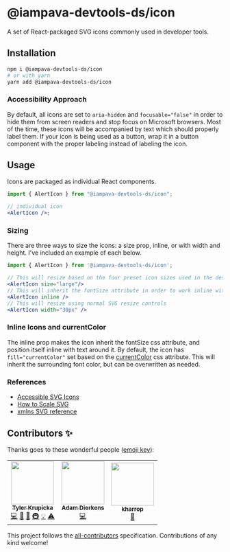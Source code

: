# @iampava-devtools-ds/icon

A set of React-packaged SVG icons commonly used in developer tools.

## Installation

```sh
npm i @iampava-devtools-ds/icon
# or with yarn
yarn add @iampava-devtools-ds/icon
```

### Accessibility Approach

By default, all icons are set to `aria-hidden` and `focusable="false"` in order to hide them from screen readers and stop focus on Microsoft browsers. Most of the time, these icons will be accompanied by text which should properly label them. If your icon is being used as a button, wrap it in a button component with the proper labeling instead of labeling the icon.

## Usage

Icons are packaged as individual React components.

```jsx
import { AlertIcon } from "@iampava-devtools-ds/icon";

// individual icon
<AlertIcon />;
```

### Sizing

There are three ways to size the icons: a size prop, inline, or with width and height. I've included an example of each below.

```jsx
import { AlertIcon } from '@iampava-devtools-ds/icon';

// This will resize based on the four preset icon sizes used in the design system.
<AlertIcon size="large"/>
// This will inherit the fontSize attribute in order to work inline with text.
<AlertIcon inline />
// This will resize using normal SVG resize controls
<AlertIcon width="30px" />
```

### Inline Icons and currentColor

The inline prop makes the icon inherit the fontSize css attribute, and position itself inline with text around it. By default, the icon has `fill="currentColor"` set based on the [currentColor](https://css-tricks.com/currentcolor/) css attribute. This will inherit the surrounding font color, but can be overwritten as needed.

### References

- [Accessible SVG Icons](https://www.24a11y.com/2018/accessible-svg-icons-with-inline-sprites/)
- [How to Scale SVG](https://css-tricks.com/scale-svg/)
- [xmlns SVG reference](https://www.w3.org/TR/SVG2/struct.html#Namespace)

## Contributors ✨

Thanks goes to these wonderful people ([emoji key](https://allcontributors.org/docs/en/emoji-key)):

<!-- ALL-CONTRIBUTORS-LIST:START - Do not remove or modify this section -->
<!-- prettier-ignore-start -->
<!-- markdownlint-disable -->
<table>
  <tr>
    <td align="center"><a href="http://tylerkrupicka.com/"><img src="https://avatars.githubusercontent.com/u/5761061?v=4?s=100" width="100px;" alt=""/><br /><sub><b>Tyler Krupicka</b></sub></a><br /><a href="https://github.com/design-systems/devtools-ds/commits?author=tylerkrupicka" title="Code">💻</a> <a href="https://github.com/design-systems/devtools-ds/commits?author=tylerkrupicka" title="Documentation">📖</a> <a href="#design-tylerkrupicka" title="Design">🎨</a> <a href="#infra-tylerkrupicka" title="Infrastructure (Hosting, Build-Tools, etc)">🚇</a> <a href="#example-tylerkrupicka" title="Examples">💡</a> <a href="https://github.com/design-systems/devtools-ds/commits?author=tylerkrupicka" title="Tests">⚠️</a></td>
    <td align="center"><a href="https://github.com/adierkens"><img src="https://avatars.githubusercontent.com/u/13004162?v=4?s=100" width="100px;" alt=""/><br /><sub><b>Adam Dierkens</b></sub></a><br /><a href="https://github.com/design-systems/devtools-ds/commits?author=adierkens" title="Code">💻</a></td>
    <td align="center"><a href="https://github.com/kharrop"><img src="https://github.com/avatars/u/16794??s=100" width="100px;" alt=""/><br /><sub><b>kharrop</b></sub></a><br /><a href="#design-kharrop" title="Design">🎨</a></td>
  </tr>
</table>

<!-- markdownlint-restore -->
<!-- prettier-ignore-end -->

<!-- ALL-CONTRIBUTORS-LIST:END -->

This project follows the [all-contributors](https://github.com/all-contributors/all-contributors) specification. Contributions of any kind welcome!
